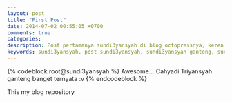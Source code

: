 ```yaml
---
layout: post
title: "First Post"
date: 2014-07-02 00:55:05 +0700
comments: true
categories: 
description: Post pertamanya sundi3yansyah di blog octopressnya, keren sekali pokoknya, banyak tutorial disini dan bermacam-macam kolaborasi programming.
keywords: sundi3yansyah, post sundi3yansyah, sundi3yansyah ganteng, sundi3yansyah keren, sundi3yansyah repository, sundi3yansyah blog
---
```


{% codeblock root@sundi3yansyah %}
Awesome... Cahyadi Triyansyah ganteng banget ternyata :v
{% endcodeblock %}

This my blog repository
<div class="github-widget" data-repo="SunDi3yansyah/SunDi3yansyah.github.io"></div>